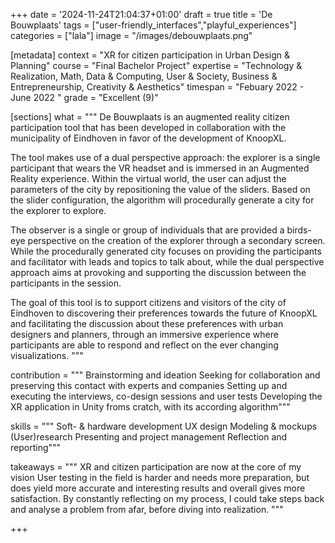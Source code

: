 +++
date = '2024-11-24T21:04:37+01:00'
draft = true
title = 'De Bouwplaats'
tags = ["user-friendly_interfaces","playful_experiences"]
categories = ["lala"]
image = "/images/debouwplaats.png"

[metadata]
context = "XR for citizen participation in Urban Design & Planning"
course = "Final Bachelor Project"
expertise = "Technology & Realization, Math, Data & Computing, User & Society, Business & Entrepreneurship, Creativity & Aesthetics"
timespan = "Febuary 2022 - June 2022 "
grade = "Excellent (9)"

[sections]
what = """
De Bouwplaats is an augmented reality citizen participation tool that has been developed in collaboration with the municipality of Eindhoven in favor of the development of KnoopXL. 

The tool makes use of a dual perspective approach: the explorer is a single participant that wears the VR headset and is immersed in an Augmented Reality experience. Within the virtual world, the user can adjust the parameters of the city by repositioning the value of the sliders. Based on the slider configuration, the algorithm will procedurally generate a city for the explorer to explore. 

The observer is a single or group of individuals that are provided a birds-eye perspective on the creation of the explorer through a secondary screen.
 While the procedurally generated city focuses on providing the participants and facilitator with leads and topics to talk about, while the dual perspective approach aims at provoking and supporting the discussion between the participants in the session. 

The goal of this tool is to support citizens and visitors of the city of Eindhoven to discovering their preferences towards the future of KnoopXL and facilitating the discussion about these preferences with urban designers and planners, through an immersive experience where participants are able to respond and reflect on the ever changing visualizations. 
"""

contribution = """
Brainstorming and ideation 
Seeking for collaboration and preserving this contact with experts and companies 
Setting up and executing the interviews, co-design sessions and user tests 
Developing the XR application in Unity froms cratch, with its according algorithm"""

skills = """
Soft- & hardware development
UX design
Modeling & mockups
(User)research 
Presenting and project management
Reflection and reporting"""

takeaways = """
XR and citizen participation are now at the core of my vision 
User testing in the field is harder and needs more preparation, but does yield more accurate and interesting results and overall gives more satisfaction. 
By constantly reflecting on my process, I could take steps back and analyse a problem from afar, before diving into realization. """

+++
